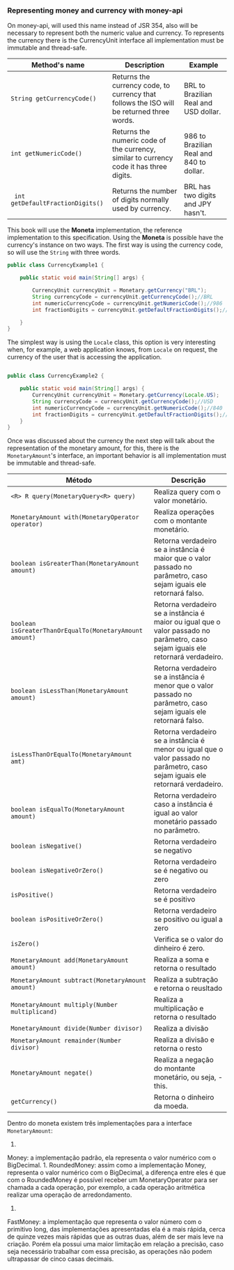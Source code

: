 ### Representing money and currency with money-api



On money-api, will used this name instead of JSR 354, also will be necessary to represent both the numeric value and currency. To represents the currency there is the CurrencyUnit interface all implementation must be immutable and thread-safe.

|Method's name| Description |Example|
| -- | -- | -- |
|```String getCurrencyCode()```|Returns the currency code, to currency that follows the ISO will be returned three words.|BRL to Brazilian Real and USD dollar.
|```int getNumericCode()```|Returns the numeric code of the currency, similar to currency code it has three digits.|986 to Brazilian Real and 840 to dollar.|
|``` int getDefaultFractionDigits()``` |Returns the number of digits normally used by currency.|BRL has two digits and JPY hasn't.|


This book will use the **Moneta** implementation, the reference implementation to this specification. Using the **Moneta** is possible have the currency's instance on two ways. The first way is using the currency code, so will use the ```String``` with three words.


```java
public class CurrencyExample1 {

    public static void main(String[] args) {

        CurrencyUnit currencyUnit = Monetary.getCurrency("BRL");
        String currencyCode = currencyUnit.getCurrencyCode();//BRL
        int numericCurrencyCode = currencyUnit.getNumericCode();//986
        int fractionDigits = currencyUnit.getDefaultFractionDigits();//2

    }
}
```

The simplest way is using the `Locale` class, this option is very interesting when, for example, a web application knows, from `Locale` on request, the currency of the user that is accessing the application.

```java

public class CurrencyExample2 {

    public static void main(String[] args) {
        CurrencyUnit currencyUnit = Monetary.getCurrency(Locale.US);
        String currencyCode = currencyUnit.getCurrencyCode();//USD
        int numericCurrencyCode = currencyUnit.getNumericCode();//840
        int fractionDigits = currencyUnit.getDefaultFractionDigits();//2
    }
}

```

Once was discussed about the currency the next step will talk about the representation of the monetary amount, for this, there is the `MonetaryAmount`'s interface, an important behavior is all implementation must be immutable and thread-safe.

|Método| Descrição|
| -- | -- |
|```<R> R query(MonetaryQuery<R> query)```|Realiza query com o valor monetário.|
|```MonetaryAmount with(MonetaryOperator operator)```|Realiza operações com o montante monetário.|
|```boolean isGreaterThan(MonetaryAmount amount)```|Retorna verdadeiro se a instância é maior que o valor passado no parâmetro, caso sejam iguais ele retornará falso.|
|```boolean   isGreaterThanOrEqualTo(MonetaryAmount amount)```|Retorna verdadeiro se a instância é maior ou igual que o valor passado no parâmetro, caso sejam iguais ele retornará verdadeiro.|
|```boolean isLessThan(MonetaryAmount amount)```|Retorna verdadeiro se a instância é menor que o valor passado no parâmetro, caso sejam iguais ele retornará falso.|
|```isLessThanOrEqualTo(MonetaryAmount amt)```|Retorna verdadeiro se a instância é menor ou igual que o valor passado no parâmetro, caso sejam iguais ele retornará verdadeiro.|
|```boolean isEqualTo(MonetaryAmount amount)```|Retorna verdadeiro caso a instância é igual ao valor monetário passado no parâmetro.|
|```boolean isNegative()```|Retorna verdadeiro se negativo|
|```boolean isNegativeOrZero()```|Retorna verdadeiro se é negativo ou zero|
|```isPositive()```|Retorna verdadeiro se é positivo|
|```boolean isPositiveOrZero()```|Retorna verdadeiro se positivo ou igual a zero|
|```isZero()```|Verifica se o valor do dinheiro é zero.|
|```MonetaryAmount add(MonetaryAmount amount)```|Realiza a soma e retorna o resultado|
|```MonetaryAmount subtract(MonetaryAmount amount)```|Realiza a subtração e retorna o reusltado|
|```MonetaryAmount multiply(Number multiplicand)```|Realiza a multiplicação e retorna o resultado|
|```MonetaryAmount divide(Number divisor)```|Realiza a divisão|
|```MonetaryAmount remainder(Number divisor)```|Realiza a divisão e retorna o resto|
|```MonetaryAmount negate()```|Realiza a negação do montante monetário, ou seja, -this.
|```getCurrency()```|Retorna o dinheiro da moeda.|

Dentro do moneta existem três implementações para a interface ```MonetaryAmount```:


1. 
Money: a implementação padrão, ela representa o valor numérico com o BigDecimal.
1. 
RoundedMoney: assim como a implementação Money, representa o valor numérico com o BigDecimal, a diferença entre eles é que com o RoundedMoney é possível receber um MonetaryOperator para ser chamada a cada operação, por exemplo, a cada operação aritmética realizar uma operação de arredondamento.

1. 
FastMoney: a implementação que representa o valor número com o primitivo long, das implementações apresentadas ela é a mais rápida, cerca de quinze vezes mais rápidas que as outras duas, além de ser mais leve na criação. Porém ela possui uma maior limitação em relação a precisão, caso seja necessário trabalhar com essa precisão, as operações não podem ultrapassar de cinco casas decimais.
